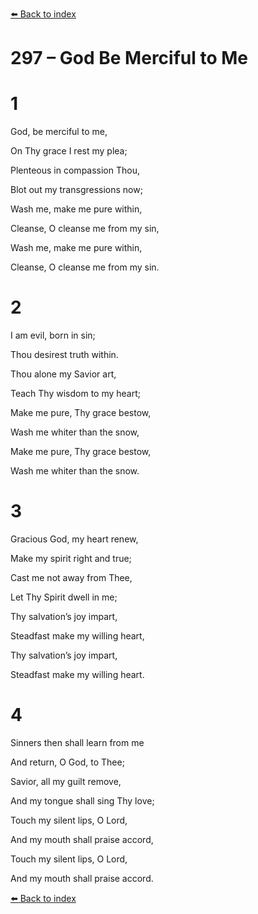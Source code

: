 [⬅️ Back to index](../README.md)

# 297 – God Be Merciful to Me





# 1

God, be merciful to me,

On Thy grace I rest my plea;

Plenteous in compassion Thou,

Blot out my transgressions now;

Wash me, make me pure within,

Cleanse, O cleanse me from my sin,

Wash me, make me pure within,

Cleanse, O cleanse me from my sin.



# 2

I am evil, born in sin;

Thou desirest truth within.

Thou alone my Savior art,

Teach Thy wisdom to my heart;

Make me pure, Thy grace bestow,

Wash me whiter than the snow,

Make me pure, Thy grace bestow,

Wash me whiter than the snow.



# 3

Gracious God, my heart renew,

Make my spirit right and true;

Cast me not away from Thee,

Let Thy Spirit dwell in me;

Thy salvation’s joy impart,

Steadfast make my willing heart,

Thy salvation’s joy impart,

Steadfast make my willing heart.



# 4

Sinners then shall learn from me

And return, O God, to Thee;

Savior, all my guilt remove,

And my tongue shall sing Thy love;

Touch my silent lips, O Lord,

And my mouth shall praise accord,

Touch my silent lips, O Lord,

And my mouth shall praise accord.

[⬅️ Back to index](../README.md)
